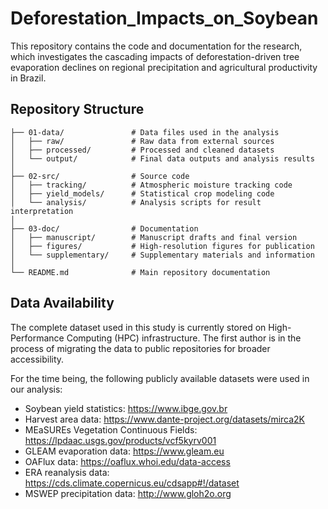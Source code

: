# Deforestation_Impacts_on_Soybean

This repository contains the code and documentation for the research, which investigates the cascading impacts of deforestation-driven tree evaporation declines on regional precipitation and agricultural productivity in Brazil.

## Repository Structure

```
├── 01-data/               # Data files used in the analysis
│   ├── raw/               # Raw data from external sources
│   ├── processed/         # Processed and cleaned datasets
│   └── output/            # Final data outputs and analysis results
│
├── 02-src/                # Source code
│   ├── tracking/          # Atmospheric moisture tracking code
│   ├── yield_models/      # Statistical crop modeling code
│   └── analysis/          # Analysis scripts for result interpretation
│
├── 03-doc/                # Documentation
│   ├── manuscript/        # Manuscript drafts and final version
│   ├── figures/           # High-resolution figures for publication
│   └── supplementary/     # Supplementary materials and information
│
└── README.md              # Main repository documentation
```

## Data Availability

The complete dataset used in this study is currently stored on High-Performance Computing (HPC) infrastructure. The first author is in the process of migrating the data to public repositories for broader accessibility.

For the time being, the following publicly available datasets were used in our analysis:

* Soybean yield statistics: https://www.ibge.gov.br
* Harvest area data: https://www.dante-project.org/datasets/mirca2K
* MEaSUREs Vegetation Continuous Fields: https://lpdaac.usgs.gov/products/vcf5kyrv001
* GLEAM evaporation data: https://www.gleam.eu
* OAFlux data: https://oaflux.whoi.edu/data-access
* ERA reanalysis data: https://cds.climate.copernicus.eu/cdsapp#!/dataset
* MSWEP precipitation data: http://www.gloh2o.org
